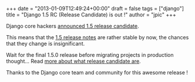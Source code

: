 +++
date = "2013-01-09T12:49:24+00:00"
draft = false
tags = ["django"]
title = "Django 1.5 RC (Release Candidate) is out !"
author = "jpic"
+++

Django core hackers [announced 1.5 release candidate](https://www.djangoproject.com/weblog/2013/jan/04/15-rc-1/).

This means that the [1.5 release notes](https://docs.djangoproject.com/en/dev/releases/1.5/) are rather stable by now, the chances that they change is insignificant.

Wait for the final 1.5.0 release before migrating projects in production thought... Read [more about what release candidate are](http://en.wikipedia.org/wiki/Software_release_life_cycle#Release_candidate).

Thanks to the Django core team and community for this awesome release !
